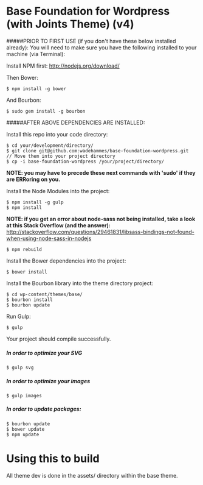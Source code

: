 Base Foundation for Wordpress (with Joints Theme) (v4)
===

#####PRIOR TO FIRST USE (if you don't have these below installed already):
You will need to make sure you have the following installed to your machine (via Terminal):

Install NPM first:
<a href="http://nodejs.org/download/">http://nodejs.org/download/</a>

Then Bower:
```
$ npm install -g bower
```

And Bourbon:
```
$ sudo gem install -g bourbon
```

#####AFTER ABOVE DEPENDENCIES ARE INSTALLED:

Install this repo into your code directory:
```
$ cd your/development/directory/
$ git clone git@github.com:wadehammes/base-foundation-wordpress.git
// Move them into your project directory
$ cp -i base-foundation-wordpress /your/project/directory/
```

<b>NOTE: you may have to precede these next commands with 'sudo' if they are ERRoring on you.</b>

Install the Node Modules into the project:
```
$ npm install -g gulp
$ npm install
```

<b>NOTE: if you get an error about node-sass not being installed, take a look at this Stack Overflow (and the answer):</b>
<a href="http://stackoverflow.com/questions/29461831/libsass-bindings-not-found-when-using-node-sass-in-nodejs">http://stackoverflow.com/questions/29461831/libsass-bindings-not-found-when-using-node-sass-in-nodejs</a>

```
$ npm rebuild
```

Install the Bower dependencies into the project:
```
$ bower install
```

Install the Bourbon library into the theme directory project:
```
$ cd wp-content/themes/base/
$ bourbon install
$ bourbon update
```

Run Gulp:
```
$ gulp
```

Your project should compile successfully.

##### In order to optimize your SVG
```
$ gulp svg
```

##### In order to optimize your images
```
$ gulp images
```

##### In order to update packages:
```
$ bourbon update
$ bower update
$ npm update
```

Using this to build
===

All theme dev is done in the assets/ directory within the base theme.
